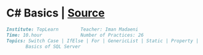 # C# Basics | [Source](https://toplearn.com/c/gJY)
```markdown
Institute: TopLearn        Teacher: Iman Madaeni           
Time: 10.hour              Number of Practices: 26 
Topics: Switch Case | IfElse | For | GenericList | Static | Property | OOP | WinForm
       Basics of SQL Server
```